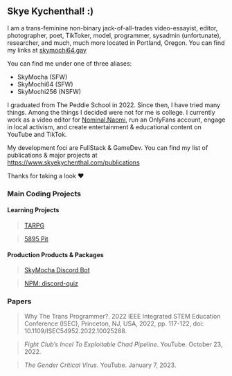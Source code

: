 ## Skye Kychenthal! :)

I am a trans-feminine non-binary jack-of-all-trades video-essayist, editor, photographer, poet, TikToker, model, programmer, sysadmin (unfortunate), researcher, and much, much more located in Portland, Oregon. You can find my links at [skymochi64.gay](https://www.skymochi64.gay)

You can find me under one of three aliases:

* SkyMocha (SFW)
* SkyMochi64 (SFW)
* SkyMochi256 (NSFW)

I graduated from The Peddie School in 2022. Since then, I have tried many things. Among the things I decided were not for me is college. I currently work as a video editor for [Nominal.Naomi](https://www.tiktok.com/@nominal.naomi), run an OnlyFans account, engage in local activism, and create entertainment & educational content on YouTube and TikTok.

My development foci are FullStack & GameDev. You can find my list of publications & major projects at https://www.skyekychenthal.com/publications

Thanks for taking a look ♥️

### Main Coding Projects

#### Learning Projects
> [TARPG](https://github.com/SkyMocha/TARPG)

> [5895 Pit](https://github.com/SkyMocha/5895-Pit)

#### Production Products & Packages

> [SkyMocha Discord Bot](https://github.com/SkyMocha/SkyMochaBot)

> [NPM: discord-quiz](https://www.npmjs.com/package/discord-quiz)

### Papers

> Why The Trans Programmer?. 2022 IEEE Integrated STEM Education Conference (ISEC), Princeton, NJ, USA, 2022, pp. 117-122, doi: 10.1109/ISEC54952.2022.10025288.

> _Fight Club’s Incel To Exploitable Chad Pipeline_. YouTube. October 23, 2022.

>  _The Gender Critical Virus_. YouTube. January 7, 2023.
